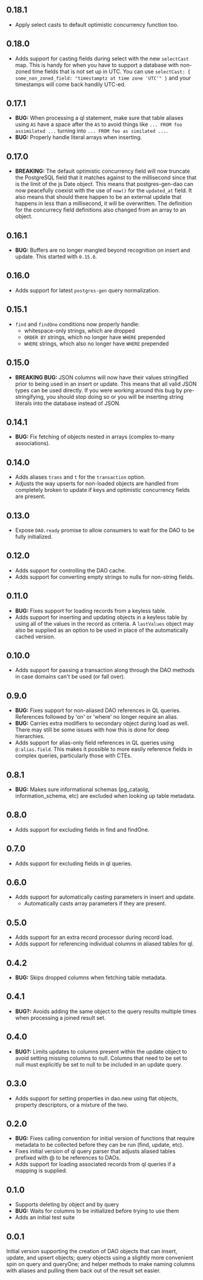 ## 0.18.1

* Apply select casts to default optimistic concurrency function too.

## 0.18.0

* Adds support for casting fields during select with the new `selectCast` map. This is handy for when you have to support a database with non-zoned time fields that is not set up in UTC. You can use `selectCast: { some_non_zoned_field: "timestamptz at time zone 'UTC'" }` and your timestamps will come back handily UTC-ed.

## 0.17.1

* __BUG:__ When processing a ql statement, make sure that table aliases using `AS` have a space after the `AS` to avoid things like `... FROM foo assimilated ...` turning into `... FROM foo as similated ...`.
* __BUG:__ Properly handle literal arrays when inserting.

## 0.17.0

* __BREAKING:__ The default optimistic concurrency field will now truncate the PostgreSQL field that it matches against to the millisecond since that is the limit of the js Date object. This means that postgres-gen-dao can now peacefully coexist with the use of `now()` for the `updated_at` field. It also means that should there happen to be an external update that happens in less than a millisecond, it will be overwritten. The definition for the concurrecy field definitions also changed from an array to an object.

## 0.16.1

* __BUG:__ Buffers are no longer mangled beyond recognition on insert and update. This started with `0.15.0`.

## 0.16.0

* Adds support for latest `postgres-gen` query normalization.

## 0.15.1

* `find` and `findOne` conditions now properly handle:
  * whitespace-only strings, which are dropped
  * `ORDER BY` strings, which no longer have `WHERE` prepended
  * `WHERE` strings, which also no longer have `WHERE` prepended

## 0.15.0

* __BREAKING BUG:__ JSON columns will now have their values stringified prior to being used in an insert or update. This means that all valid JSON types can be used directly. If you were working around this bug by pre-stringifying, you should stop doing so or you will be inserting string literals into the database instead of JSON.

## 0.14.1

* __BUG:__ Fix fetching of objects nested in arrays (complex to-many associations).

## 0.14.0

* Adds aliases `trans` and `t` for the `transaction` option.
* Adjusts the way upserts for non-loaded objects are handled from completely broken to update if keys and optimistic concurrency fields are present.

## 0.13.0

* Expose `DAO.ready` promise to allow consumers to wait for the DAO to be fully initialized.

## 0.12.0

* Adds support for controlling the DAO cache.
* Adds support for converting empty strings to nulls for non-string fields.

## 0.11.0

* __BUG:__ Fixes support for loading records from a keyless table.
* Adds support for inserting and updating objects in a keyless table by using all of the values in the record as criteria. A `lastValues` object may also be supplied as an option to be used in place of the automatically cached version.

## 0.10.0

* Adds support for passing a transaction along through the DAO methods in case domains can't be used (or fall over).

## 0.9.0

* __BUG:__ Fixes support for non-aliased DAO references in QL queries. References followed by 'on' or 'where' no longer require an alias.
* __BUG:__ Carries extra modifiers to secondary object during load as well. There may still be some issues with how this is done for deep hierarchies.
* Adds support for alias-only field references in QL queries using `@:alias.field`. This makes it possible to more easily reference fields in complex queries, particularly those with CTEs.

## 0.8.1

* __BUG:__ Makes sure informational schemas (pg_cataolg, information_schema, etc) are excluded when looking up table metadata.

## 0.8.0

* Adds support for excluding fields in find and findOne.

## 0.7.0

* Adds support for excluding fields in ql queries.

## 0.6.0

* Adds support for automatically casting parameters in insert and update.
  * Automatically casts array parameters if they are present.

## 0.5.0

* Adds support for an extra record processor during record load.
* Adds support for referencing individual columns in aliased tables for ql.

## 0.4.2

* __BUG:__ Skips dropped columns when fetching table metadata.

## 0.4.1

* __BUG?:__ Avoids adding the same object to the query results multiple times when processing a joined result set.

## 0.4.0

* __BUG?:__ Limits updates to columns present within the update object to avoid setting missing columns to null. Columns that need to be set to null must explicitly be set to null to be included in an update query.

## 0.3.0

* Adds support for setting properties in dao.new using flat objects, property descriptors, or a mixture of the two.

## 0.2.0

* __BUG:__ Fixes calling convention for initial version of functions that require metadata to be collected before they can be run (find, update, etc).
* Fixes initial version of ql query parser that adjusts aliased tables prefixed with @ to be references to DAOs.
* Adds support for loading associated records from ql queries if a mapping is supplied.

## 0.1.0

* Supports deleting by object and by query
* __BUG:__ Waits for columns to be initialized before trying to use them
* Adds an initial test suite

## 0.0.1

Initial version supporting the creation of DAO objects that can insert, update, and upsert objects; query objects using a slightly more convenient spin on query and queryOne; and helper methods to make naming columns with aliases and pulling them back out of the result set easier.

